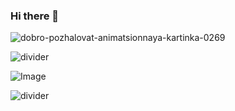 ### Hi there 👋
  
![dobro-pozhalovat-animatsionnaya-kartinka-0269](https://github.com/sofijacom/sofijacom/assets/107557749/b3962be4-cf62-497f-9d5d-c0216ee744f1)

![divider](https://github.com/sofijacom/sofijacom/assets/107557749/7440f266-bfb2-4f41-b219-bcda799be1e9)
   

![Image](https://github-readme-stats.vercel.app/api?username=sofijacom&theme=jolly&count_private=true&show_icons=true)

![divider](https://github.com/sofijacom/sofijacom/assets/107557749/8906b032-df97-414e-a422-12cd76bfd111)
 

<!--
**sofijacom/sofijacom** is a ✨ _special_ ✨ repository because its `README.md` (this file) appears on your GitHub profile.

Here are some ideas to get you started:

- 🔭 I’m currently working on ...
- 🌱 I’m currently learning ...
- 👯 I’m looking to collaborate on ...
- 🤔 I’m looking for help with ...
- 💬 Ask me about ...
- 📫 How to reach me: ...
- 😄 Pronouns: ...
- ⚡ Fun fact: ...
-->

